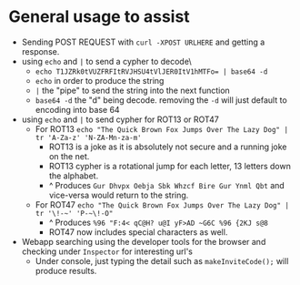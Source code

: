 # General usage to assist
- Sending POST REQUEST with `curl -XPOST URLHERE` and getting a response.
- using `echo` and `|` to send a cypher to decode\
   * `echo T1JZRk0tVUZFRFItRVJHSU4tVlJER0ItV1hMTFo= | base64 -d`
   * `echo` in order to produce the string
   * `|` the "pipe" to send the string into the next function
   * `base64 -d` the "d" being decode. removing the `-d` will just default to encoding into base 64
- using `echo` and `|` to send cypher for ROT13 or ROT47
   * For ROT13 `echo "The Quick Brown Fox Jumps Over The Lazy Dog" | tr 'A-Za-z' 'N-ZA-Mn-za-m'`
      * ROT13 is a joke as it is absolutely not secure and a running joke on the net.
      * ROT13 cypher is a rotational jump for each letter, 13 letters down the alphabet.
      * ^ Produces `Gur Dhvpx Oebja Sbk Whzcf Bire Gur Ynml Qbt`  and vice-versa would return to the string.
   * For ROT47 `echo "The Quick Brown Fox Jumps Over The Lazy Dog" | tr '\!-~' 'P-~\!-O"`
      * ^ Produces `%96 "F:4< qC@H? u@I yF>AD ~G6C %96 {2KJ s@8`
      * ROT47 now includes special characters as well.
- Webapp searching using the developer tools for the browser and checking under `Inspector` for interesting url's
   * Under console, just typing the detail such as `makeInviteCode();` will produce results.
   